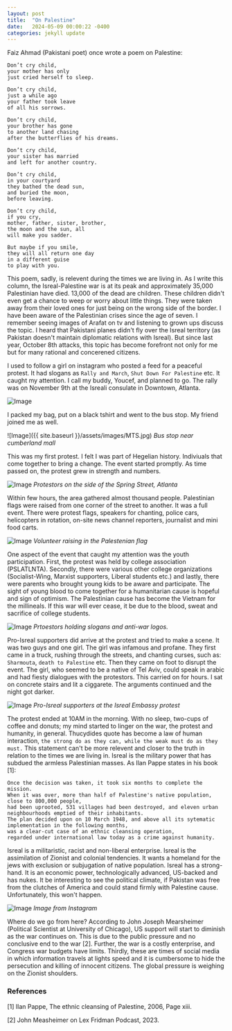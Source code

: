 ```yaml
---
layout: post
title:  "On Palestine"
date:   2024-05-09 00:00:22 -0400
categories: jekyll update
---
```


Faiz Ahmad (Pakistani poet) once wrote a poem on Palestine:

```
Don’t cry child,
your mother has only
just cried herself to sleep.

Don’t cry child,
just a while ago
your father took leave
of all his sorrows.

Don’t cry child,
your brother has gone
to another land chasing
after the butterflies of his dreams.

Don’t cry child,
your sister has married
and left for another country.

Don’t cry child,
in your courtyard
they bathed the dead sun,
and buried the moon,
before leaving.

Don’t cry child,
if you cry,
mother, father, sister, brother,
the moon and the sun, all
will make you sadder.

But maybe if you smile,
they will all return one day
in a different guise
to play with you.
```

This poem, sadly, is relevent during the times we are living in. As I write this column, the Isreal-Palestine war is at its peak and approximately 35,000 Palestinian have died. 13,000 of the dead are children. These children didn't even get a chance to weep or worry about little things. They were taken away from their loved ones for just being on the wrong side of the border. I have been aware of the Palestinian crises since the age of seven. I remember seeing images of Arafat on tv and listening to grown ups discuss the topic. I heard that Pakistani planes didn't fly over the Isreal territory (as Pakistan doesn't maintain diplomatic relations with Isreal). But since last year, October 8th attacks, this topic has become forefront not only for me but for many rational and concerened citizens. 

I used to follow a girl on instagram who posted a feed for a peaceful protest. It had slogans as `Rally and March`, `Shut Down For Palestine` etc. It caught my attention. I call my buddy, Youcef, and planned to go. The rally was on November 9th at the Isreali consulate in Downtown, Atlanta. 

![Image]({{site.baseurl}}/assets/images/event.jpg)

I packed my bag, put on a black tshirt and went to the bus stop. My friend joined me as well.

![Image]({{ site.baseurl }}/assets/images/MTS.jpg)
*Bus stop near cumberland mall*

This was my first protest. I felt I was part of Hegelian history. Indiviuals that come together to bring a change. The event started promptly. As time passed on, the protest grew in strength and numbers. 

![Image]({{site.baseurl}}/assets/images/IMG_20231109_183102.jpg)
*Protestors on the side of the Spring Street, Atlanta*

Within few hours, the area gathered almost thousand people. Palestinian flags were raised from one corner of the street to another. It was a full event. There were protest flags, speakers for chanting, police cars, helicopters in rotation, on-site news channel reporters, journalist and mini food carts. 

![Image]({{site.baseurl}}/assets/images/IMG_20231109_183117.jpg)
*Volunteer raising in the Palestenian flag*

One aspect of the event that caught my attention was the youth participation. First, the protest was held by college association (PSLATLNTA). Secondly, there were various other college organizations (Socialist-Wing, Marxist supporters, Liberal students etc.) and lastly, there were parents who brought young kids to be aware and participate. The sight of young blood to come together for a humanitarian cause is hopeful and sign of optimism. The Palestinian cause has become the Vietnam for the millineals. If this war will ever cease, it be due to the blood, sweat and sacrifice of college students.

![Image]({{site.baseurl}}/assets/images/IMG_20231109_205016.jpg)
*Prtoestors holding slogans and anti-war logos.*

Pro-Isreal supporters did arrive at the protest and tried to make a scene. It was two guys and one girl. The girl was infamous and profane. They first came in a truck, rushing through the streets, and chanting curses, such as: `Sharmouta`, `death to Palestine` etc. Then they came on foot to disrupt the event. The girl, who seemed to be a native of Tel Aviv, could speak in arabic and had fiesty dialogues with the protestors. This carried on for hours. I sat on concrete stairs and lit a ciggarete. The arguments continued and the night got darker.

![Image]({{site.baseurl}}/assets/images/IMG_20231109_230721.jpg)
*Pro-Isreal supporters at the Isreal Embassy protest*

The protest ended at 10AM in the morning. With no sleep, two-cups of coffee and donuts; my mind started to linger on the war, the protest and humanity, in general. Thucydides quote has become a law of human interaction, `the strong do as they can, while the weak must do as they must.` This statement can't be more relevent and closer to the truth in relation to the times we are living in. Isreal is the military power that has subdued the armless Palestinian masses. As Ilan Pappe states in his book [1]: 

```
Once the decision was taken, it took six months to complete the mission.
When it was over, more than half of Palestine's native population, close to 800,000 people, 
had been uprooted, 531 villages had been destroyed, and eleven urban neighbourhoods emptied of their inhabitants. 
The plan decided upon on 10 March 1948, and above all its sytematic implementation in the following months, 
was a clear-cut case of an ethnic cleansing operation, 
regarded under international law today as a crime against humanity.

```

Isreal is a militaristic, racist and non-liberal enterprise. Isreal is the assimilation of Zionist and colonial tendencies. It wants a homeland for the jews with exclusion or subjugation of native population. Isreal has a strong-hand. It is an economic power, technologically advanced, US-backed and has nukes. It be interesting to see the political climate, if Pakistan was free from the clutches of America and could stand firmly with Palestine cause. Unfortunately, this won't happen.

![Image]({{site.baseurl}}/assets/images/poster.jpg)
*Image from Instagram*

Where do we go from here? According to John Joseph Mearsheimer (Political Scientist at University of Chicago), US support will start to diminish as the war continues on. This is due to the public pressure and no conclusive end to the war [2]. Further, the war is a costly enterprise, and Congress war budgets have limits. Thirdly, these are times of social media in which information travels at lights speed and it is cumbersome to hide the persecution and killing of innocent citizens. The global pressure is weighing on the Zionist shoulders.


### References

[1] Ilan Pappe, The ethnic cleansing of Palestine, 2006, Page xiii.

[2] John Measheimer on Lex Fridman Podcast, 2023.
